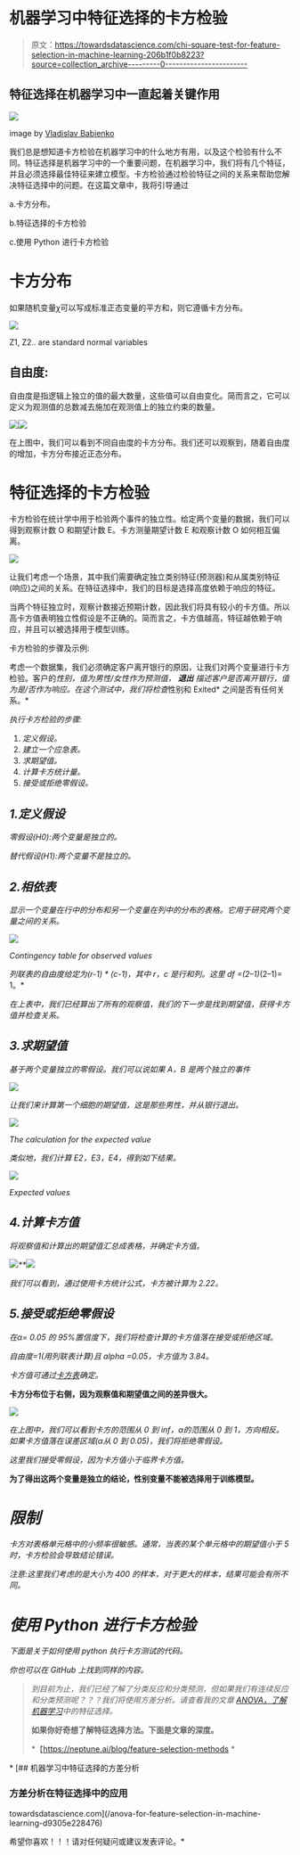 # 机器学习中特征选择的卡方检验

> 原文：<https://towardsdatascience.com/chi-square-test-for-feature-selection-in-machine-learning-206b1f0b8223?source=collection_archive---------0----------------------->

## 特征选择在机器学习中一直起着关键作用

![](img/6074a57b4bdd688db89c619533ecd02e.png)

image by [Vladislav Babienko](https://unsplash.com/@garri)

我们总是想知道卡方检验在机器学习中的什么地方有用，以及这个检验有什么不同。特征选择是机器学习中的一个重要问题，在机器学习中，我们将有几个特征，并且必须选择最佳特征来建立模型。卡方检验通过检验特征之间的关系来帮助您解决特征选择中的问题。在这篇文章中，我将引导通过

a.卡方分布。

b.特征选择的卡方检验

c.使用 Python 进行卡方检验

# 卡方分布

如果随机变量ꭓ可以写成标准正态变量的平方和，则它遵循卡方分布。

![](img/792e2b422aceceee9b9e726121eb0d51.png)

Z1, Z2.. are standard normal variables

## 自由度:

自由度是指逻辑上独立的值的最大数量，这些值可以自由变化。简而言之，它可以定义为观测值的总数减去施加在观测值上的独立约束的数量。

![](img/c1ec0e98d66040ac16ba56abbc98e9b3.png)![](img/c2395f491ae95e96cff8d197ceccf9ef.png)

在上图中，我们可以看到不同自由度的卡方分布。我们还可以观察到，随着自由度的增加，卡方分布接近正态分布。

# 特征选择的卡方检验

卡方检验在统计学中用于检验两个事件的独立性。给定两个变量的数据，我们可以得到观察计数 O 和期望计数 E。卡方测量期望计数 E 和观察计数 O 如何相互偏离。

![](img/1e6a63efe0e557ffe3c5b74a42d606fa.png)

让我们考虑一个场景，其中我们需要确定独立类别特征(预测器)和从属类别特征(响应)之间的关系。在特征选择中，我们的目标是选择高度依赖于响应的特征。

当两个特征独立时，观察计数接近预期计数，因此我们将具有较小的卡方值。所以高卡方值表明独立性假设是不正确的。简而言之，卡方值越高，特征越依赖于响应，并且可以被选择用于模型训练。

卡方检验的步骤及示例:

考虑一个数据集，我们必须确定客户离开银行的原因，让我们对两个变量进行卡方检验。客户的*性别，值为男性/女性作为预测值， ***退出*** 描述客户是否离开银行，值为是/否作为响应。在这个测试中，我们将检查*性别和 Exited* 之间是否有任何关系。*

*执行卡方检验的步骤:*

1.  *定义假设。*
2.  *建立一个应急表。*
3.  *求期望值。*
4.  *计算卡方统计量。*
5.  *接受或拒绝零假设。*

## *1.定义假设*

*零假设(H0):两个变量是独立的。*

*替代假设(H1):两个变量不是独立的。*

## *2.相依表*

*显示一个变量在行中的分布和另一个变量在列中的分布的表格。它用于研究两个变量之间的关系。*

*![](img/b71d0157de4ccde0ea063a6c86dd5c47.png)*

*Contingency table for observed values*

*列联表的自由度给定为(r-1) * (c-1)，其中 r，c 是行和列。这里 df =(2–1)*(2–1)= 1。*

*在上表中，我们已经算出了所有的观察值，我们的下一步是找到期望值，获得卡方值并检查关系。*

## *3.求期望值*

*基于两个变量独立的零假设。我们可以说如果 A，B 是两个独立的事件*

*![](img/837c70e5ac235666a56ad49a442b68f7.png)*

*让我们来计算第一个细胞的期望值，这是那些男性，并从银行退出。*

*![](img/294373cb840b614c18fbb254698c747a.png)*

*The calculation for the expected value*

*类似地，我们计算 E2，E3，E4，得到如下结果。*

*![](img/67f78dc5070dc553292487e718758f62.png)*

*Expected values*

## *4.计算卡方值*

*将观察值和计算出的期望值汇总成表格，并确定卡方值。*

*![](img/d7905afbea3faf1c0991ae50c4ddc59a.png)**![](img/c0be83aebd3c3a7cf7f685c2b1916ecf.png)*

*我们可以看到，通过使用卡方统计公式，卡方被计算为 2.22。*

## *5.接受或拒绝零假设*

*在α= 0.05 的 95%置信度下，我们将检查计算的卡方值落在接受或拒绝区域。*

*自由度=1(用列联表计算)且 alpha =0.05，卡方值为 3.84。*

*卡方值可通过[卡方表](https://web.ma.utexas.edu/users/davis/375/popecol/tables/chisq.html)确定。*

**卡方分布位于右侧，因为观察值和期望值之间的差异很大。**

*![](img/3fcff4da6e0b6e7499ad59ca418d8699.png)*

*在上图中，我们可以看到卡方的范围从 0 到 inf，α的范围从 0 到 1，方向相反。如果卡方值落在误差区域(α从 0 到 0.05)，我们将拒绝零假设。*

*这里我们接受零假设，因为卡方值小于临界卡方值。*

**为了得出这两个变量是独立的结论，性别变量不能被选择用于训练模型。**

# *限制*

*卡方对表格单元格中的小频率很敏感。通常，当表的某个单元格中的期望值小于 5 时，卡方检验会导致结论错误。*

*注意:这里我们考虑的是大小为 400 的样本，对于更大的样本，结果可能会有所不同。*

# *使用 Python 进行卡方检验*

*下面是关于如何使用 python 执行卡方测试的代码。*

*你也可以在 GitHub 上找到同样的内容。*

> *到目前为止，我们已经了解了分类反应和分类预测，但如果我们有连续反应和分类预测呢？？？我们将使用方差分析。请查看我的文章 [ANOVA，了解机器学习](/anova-for-feature-selection-in-machine-learning-d9305e228476)中的特征选择。*
> 
> **如果你好奇想了解特征选择方法。下面是文章的深度。**
> 
> *【https://neptune.ai/blog/feature-selection-methods *

*[](/anova-for-feature-selection-in-machine-learning-d9305e228476) [## 机器学习中特征选择的方差分析

### 方差分析在特征选择中的应用

towardsdatascience.com](/anova-for-feature-selection-in-machine-learning-d9305e228476) 

希望你喜欢！！！请对任何疑问或建议发表评论。*